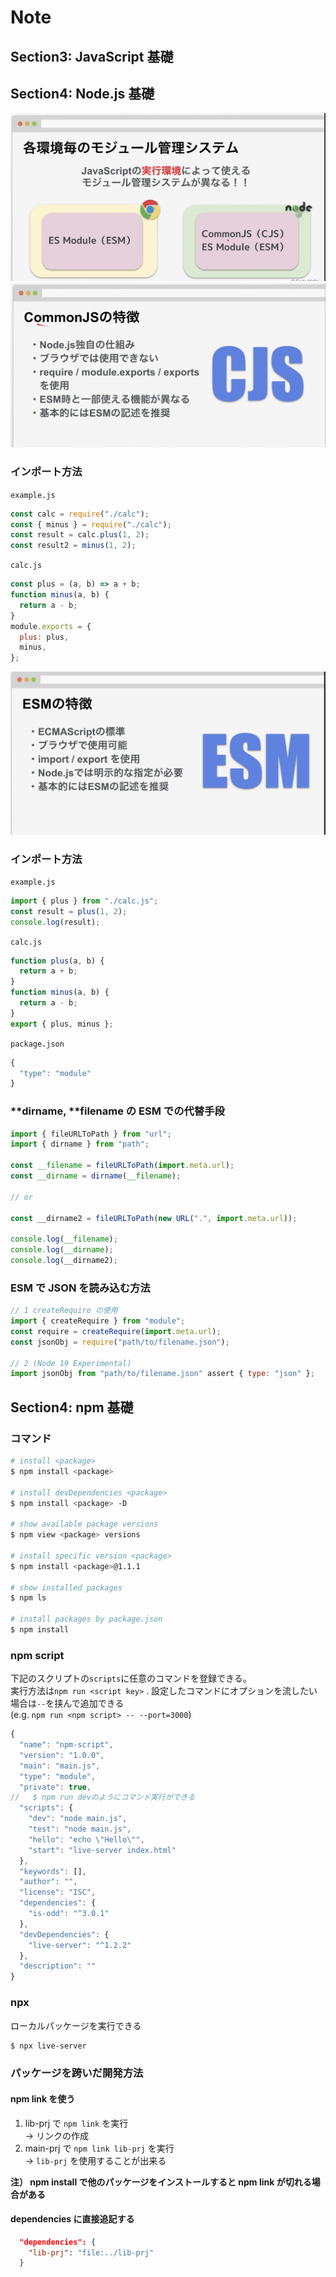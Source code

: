 # Note

## Section3: JavaScript 基礎

## Section4: Node.js 基礎

![module](./img/module.png)
![cjs](./img/cjs.png)

### インポート方法

`example.js`

```js
const calc = require("./calc");
const { minus } = require("./calc");
const result = calc.plus(1, 2);
const result2 = minus(1, 2);
```

`calc.js`

```js
const plus = (a, b) => a + b;
function minus(a, b) {
  return a - b;
}
module.exports = {
  plus: plus,
  minus,
};
```

![esm](./img/esm.png)

### インポート方法

`example.js`

```js
import { plus } from "./calc.js";
const result = plus(1, 2);
console.log(result);
```

`calc.js`

```js
function plus(a, b) {
  return a + b;
}
function minus(a, b) {
  return a - b;
}
export { plus, minus };
```

`package.json`

```js
{
  "type": "module"
}
```

### **dirname, **filename の ESM での代替手段

```js
import { fileURLToPath } from "url";
import { dirname } from "path";

const __filename = fileURLToPath(import.meta.url);
const __dirname = dirname(__filename);

// or

const __dirname2 = fileURLToPath(new URL(".", import.meta.url));

console.log(__filename);
console.log(__dirname);
console.log(__dirname2);
```

### ESM で JSON を読み込む方法

```js
// 1 createRequire の使用
import { createRequire } from "module";
const require = createRequire(import.meta.url);
const jsonObj = require("path/to/filename.json");

// 2 (Node 19 Experimental)
import jsonObj from "path/to/filename.json" assert { type: "json" };
```

## Section4: npm 基礎

### コマンド

```bash
# install <package>
$ npm install <package>

# install devDependencies <package>
$ npm install <package> -D

# show available package versions
$ npm view <package> versions

# install specific version <package>
$ npm install <package>@1.1.1

# show installed packages
$ npm ls

# install packages by package.json
$ npm install

```

### npm script

下記のスクリプトの`scripts`に任意のコマンドを登録できる。  
実行方法は`npm run <script key>` .
設定したコマンドにオプションを流したい場合は`--`を挟んで追加できる  
(e.g. `npm run <npm script> -- --port=3000`)

```js
{
  "name": "npm-script",
  "version": "1.0.0",
  "main": "main.js",
  "type": "module",
  "private": true,
//   $ npm run devのようにコマンド実行ができる
  "scripts": {
    "dev": "node main.js",
    "test": "node main.js",
    "hello": "echo \"Hello\"",
    "start": "live-server index.html"
  },
  "keywords": [],
  "author": "",
  "license": "ISC",
  "dependencies": {
    "is-odd": "^3.0.1"
  },
  "devDependencies": {
    "live-server": "^1.2.2"
  },
  "description": ""
}
```

### npx

ローカルパッケージを実行できる

```bash
$ npx live-server
```

### パッケージを跨いだ開発方法

#### npm link を使う

1. lib-prj で `npm link` を実行  
   -> リンクの作成
2. main-prj で `npm link lib-prj` を実行  
   -> `lib-prj` を使用することが出来る

**注） npm install で他のパッケージをインストールすると npm link が切れる場合がある**

#### dependencies に直接追記する

```json:package.json
  "dependencies": {
    "lib-prj": "file:../lib-prj"
  }
```
